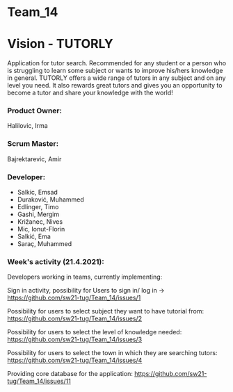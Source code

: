 # Team_14

# Vision - TUTORLY
Application for tutor search. Recommended for any student or a person who is struggling to learn some subject or wants to improve his/hers knowledge in general. TUTORLY offers a wide range of tutors in any subject and on any level you need. It also rewards great tutors and gives you an opportunity to become a tutor and share your knowledge with the world!

### Product Owner:
Halilovic, Irma

### Scrum Master:
Bajrektarevic, Amir

### Developer:
- Salkic, Emsad
- Duraković, Muhammed
- Edlinger, Timo
- Gashi, Mergim
- Križanec, Nives
- Mic, Ionut-Florin
- Salkić, Ema
- Saraç, Muhammed


### Week's activity (21.4.2021):

Developers working in teams, currently implementing:

Sign in activity, possibility for Users to sign in/ log in -> https://github.com/sw21-tug/Team_14/issues/1

Possibility for users to select subject they want to have tutorial from: https://github.com/sw21-tug/Team_14/issues/2

Possibility for users to select the level of knowledge needed:  https://github.com/sw21-tug/Team_14/issues/3


Possibility for users to select the town in which they are searching tutors: https://github.com/sw21-tug/Team_14/issues/4


Providing core database for the application: https://github.com/sw21-tug/Team_14/issues/11





